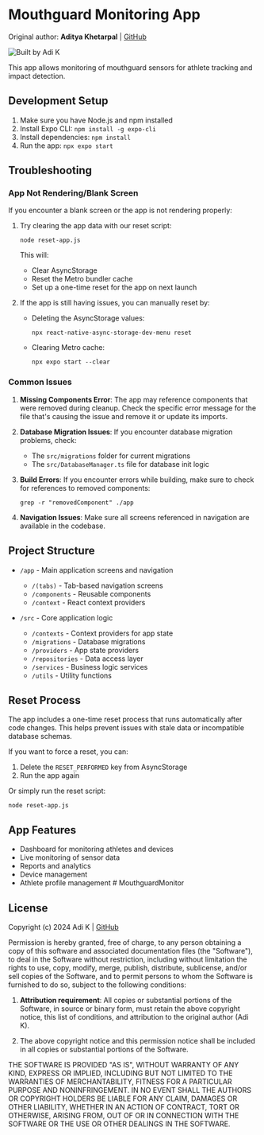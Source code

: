 # Mouthguard Monitoring App

Original author: **Aditya Khetarpal** | [GitHub](https://github.com/adi235)

![Built by Adi K](https://img.shields.io/badge/built%20by-Adi%20K-blue)

This app allows monitoring of mouthguard sensors for athlete tracking and impact detection.

## Development Setup

1. Make sure you have Node.js and npm installed
2. Install Expo CLI: `npm install -g expo-cli`
3. Install dependencies: `npm install`
4. Run the app: `npx expo start`

## Troubleshooting

### App Not Rendering/Blank Screen

If you encounter a blank screen or the app is not rendering properly:

1. Try clearing the app data with our reset script:
   ```
   node reset-app.js
   ```
   This will:
   - Clear AsyncStorage
   - Reset the Metro bundler cache
   - Set up a one-time reset for the app on next launch

2. If the app is still having issues, you can manually reset by:
   - Deleting the AsyncStorage values:
     ```
     npx react-native-async-storage-dev-menu reset
     ```
   - Clearing Metro cache:
     ```
     npx expo start --clear
     ```

### Common Issues

1. **Missing Components Error**: The app may reference components that were removed during cleanup. Check the specific error message for the file that's causing the issue and remove it or update its imports.

2. **Database Migration Issues**: If you encounter database migration problems, check:
   - The `src/migrations` folder for current migrations
   - The `src/DatabaseManager.ts` file for database init logic

3. **Build Errors**: If you encounter errors while building, make sure to check for references to removed components:
   ```
   grep -r "removedComponent" ./app
   ```
   
4. **Navigation Issues**: Make sure all screens referenced in navigation are available in the codebase.

## Project Structure

- `/app` - Main application screens and navigation
  - `/(tabs)` - Tab-based navigation screens
  - `/components` - Reusable components
  - `/context` - React context providers

- `/src` - Core application logic
  - `/contexts` - Context providers for app state
  - `/migrations` - Database migrations
  - `/providers` - App state providers
  - `/repositories` - Data access layer
  - `/services` - Business logic services
  - `/utils` - Utility functions

## Reset Process

The app includes a one-time reset process that runs automatically after code changes. This helps prevent issues with stale data or incompatible database schemas.

If you want to force a reset, you can:

1. Delete the `RESET_PERFORMED` key from AsyncStorage
2. Run the app again

Or simply run the reset script:
```
node reset-app.js
```

## App Features

- Dashboard for monitoring athletes and devices
- Live monitoring of sensor data
- Reports and analytics
- Device management
- Athlete profile management # MouthguardMonitor

## License

Copyright (c) 2024 Adi K | [GitHub](https://github.com/adi235)

Permission is hereby granted, free of charge, to any person obtaining a copy
of this software and associated documentation files (the "Software"), to deal
in the Software without restriction, including without limitation the rights
to use, copy, modify, merge, publish, distribute, sublicense, and/or sell
copies of the Software, and to permit persons to whom the Software is
furnished to do so, subject to the following conditions:

1. **Attribution requirement**: All copies or substantial portions of the Software, 
   in source or binary form, must retain the above copyright notice, this list of 
   conditions, and attribution to the original author (Adi K).

2. The above copyright notice and this permission notice shall be included in all
   copies or substantial portions of the Software.

THE SOFTWARE IS PROVIDED "AS IS", WITHOUT WARRANTY OF ANY KIND, EXPRESS OR
IMPLIED, INCLUDING BUT NOT LIMITED TO THE WARRANTIES OF MERCHANTABILITY,
FITNESS FOR A PARTICULAR PURPOSE AND NONINFRINGEMENT. IN NO EVENT SHALL THE
AUTHORS OR COPYRIGHT HOLDERS BE LIABLE FOR ANY CLAIM, DAMAGES OR OTHER
LIABILITY, WHETHER IN AN ACTION OF CONTRACT, TORT OR OTHERWISE, ARISING FROM,
OUT OF OR IN CONNECTION WITH THE SOFTWARE OR THE USE OR OTHER DEALINGS IN THE
SOFTWARE.
